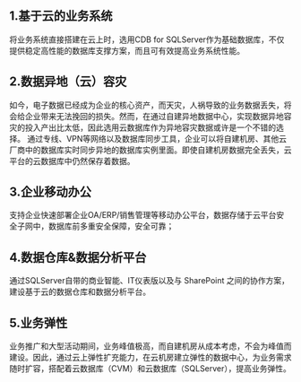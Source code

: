 ## 1.基于云的业务系统
将业务系统直接搭建在云上时，选用CDB for SQLServer作为基础数据库，不仅提供稳定高性能的数据库支撑方案，而且可有效提高业务系统性能。

## 2.数据异地（云）容灾
如今，电子数据已经成为企业的核心资产，而天灾，人祸导致的业务数据丢失，将会给企业带来无法挽回的损失。然而，在通过自建异地数据中心，实现数据异地容灾的投入产出比太低，因此选用云数据库作为异地容灾数据或许是一个不错的选择。
通过专线、VPN等网络以及数据库同步工具，企业可以将自建机房、其他云厂商中的数据库实时同步异地的数据库实例里面。即使自建机房数据完全丢失，云平台的云数据库中仍然保存着数据。

## 3.企业移动办公
支持企业快速部署企业OA/ERP/销售管理等移动办公平台，数据存储于云平台安全子网中，数据库前多重安全保障，安全可靠；

## 4.数据仓库&数据分析平台
通过SQLServer自带的商业智能、IT仪表版以及与 SharePoint 之间的协作方案，建设基于云的数据仓库和数据分析平台。

## 5.业务弹性
业务推广和大型活动期间，业务峰值极高，而自建机房从成本考虑，不会为峰值而建设。因此，通过云上弹性扩充能力，在云机房建立弹性的数据中心，为业务需求随时扩容，搭配着云数据库（CVM）和云数据库（SQLServer），提高业务弹性。
